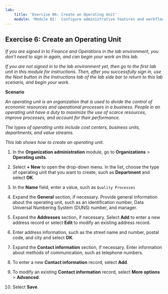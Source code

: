 ```yaml
---
lab:
    title: 'Exercise 06: Create an Operating Unit'
    module: 'Module 02:  Configure administrative features and workflows'
---
```

## Exercise 6: Create an Operating Unit
*If you are signed in to Finance and Operations in the lab environment, you don’t need to sign in again, and can begin your work on this lab.*

*If you are not signed in to the lab environment yet, then go to the first lab unit in this module for instructions. Then, after you successfully sign in, use the Next button in the Instructions tab of the lab side bar to return to this lab scenario, and begin your work.*

**Scenario**

*An operating unit is an organization that is used to divide the control of economic resources and operational processes in a business. People in an operating unit have a duty to maximize the use of scarce resources, improve processes, and account for their performance.*

*The types of operating units include cost centers, business units, departments, and value streams.*

*This lab shows how to create an operating unit.*

1.  In the **Organization administration** module, go to **Organizations** \> **Operating units**. 

2.  Select **+ New** to open the drop-down menu. In the list, choose the type of operating unit that you want to create, such as **Department** and select **OK**. 

3.  In the **Name** field, enter a value, such as `Quality Processes`

4.  Expand the **General** section, if necessary. Provide general information about the operating unit, such as an identification number, Data Universal Numbering System (DUNS) number, and manager.

5.  Expand the **Addresses** section, if necessary. Select **Add** to enter a new address record or select **Edit** to modify an existing address record. 

6.  Enter address information, such as the street name and number, postal code, and city and select **OK**.

7.  Expand the **Contact information** section, if necessary. Enter information about methods of communication, such as telephone numbers.

8.  To enter a new **Contact information** record, select **Add**.

9.  To modify an existing **Contact information** record, select **More options** \> **Advanced**. 

10. Select **Save**. 

